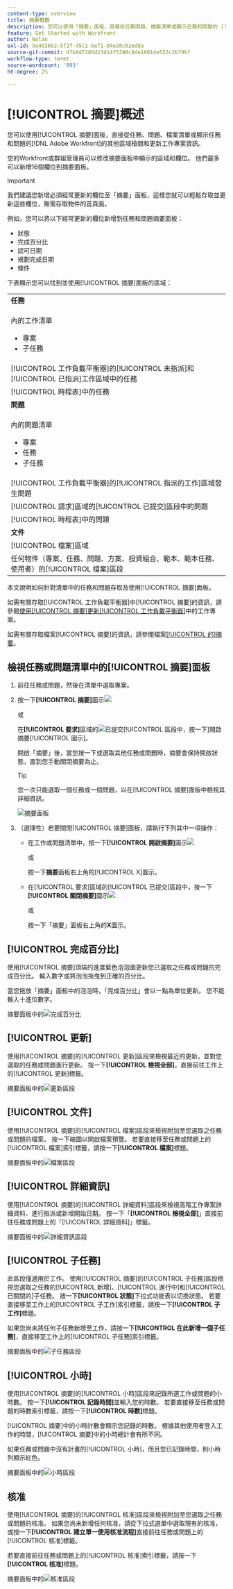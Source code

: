 ```yaml
---
content-type: overview
title: 摘要概觀
description: 您可以使用「摘要」面板，直接從任務問題、檔案清單或顯示任務和問題的 [!DNL Adobe Workfront] 的其他區域檢閱和更新工作專案資訊。
feature: Get Started with Workfront
author: Nolan
exl-id: 5e4026b2-5f2f-45c1-bef1-04e20c62ed8a
source-git-commit: d7b8d7285d23d14f5390c9de1001de553c2b796f
workflow-type: tm+mt
source-wordcount: '893'
ht-degree: 2%

---
```


# [!UICONTROL 摘要]概述

<!--<span class="preview">The highlighted information on this page refers to functionality not yet generally available. It is available only in the Preview environment for all customers or in Production for customers who enabled fast releases. </span>

<span class="preview">For information about fast releases, see [Enable or disable fast releases for your organization](/help/quicksilver/administration-and-setup/set-up-workfront/configure-system-defaults/enable-fast-release-process.md).</span>

<span class="preview">For information about the current release schedule, see [Second Quarter 2024 release overview](/help/quicksilver/product-announcements/product-releases/24-q2-release-activity/24-q2-release-overview.md).</span> -->

您可以使用[!UICONTROL 摘要]面板，直接從任務、問題、檔案清單或顯示任務和問題的[!DNL Adobe Workfront]的其他區域檢閱和更新工作專案資訊。

您的Workfront或群組管理員可以修改摘要面板中顯示的區域和欄位。 他們最多可以新增16個欄位到摘要面板。

>[!IMPORTANT]
>
>我們建議您新增必須經常更新的欄位至「摘要」面板，這樣您就可以輕鬆存取並更新這些欄位，無需存取物件的首頁面。
>
>例如，您可以將以下經常更新的欄位新增到任務和問題摘要面板：
>
>* 狀態
>* 完成百分比
>* 認可日期
>* 規劃完成日期
>* 條件



下表顯示您可以找到並使用[!UICONTROL 摘要]面板的區域：

<table style="table-layout:auto"> 
 <col data-mc-conditions=""> 
 <tbody> 
  <tr> 
   <td><b>任務</b></td> 
  </tr> 
  <tr> 
   <td> <p>內的工作清單</p> 
    <ul> 
     <li>專案</li> 
     <li>子任務</li> 
    </ul> </td> 
  </tr> 
  <tr> 
   <td>[!UICONTROL 工作負載平衡器]的[!UICONTROL 未指派]和[!UICONTROL 已指派]工作區域中的任務</td> 
  </tr> 
   <tr> 
   <td>[!UICONTROL 時程表]中的任務</td> 
  </tr> 
  <tr data-mc-conditions=""> 
   <td><b>問題</b></td> 
  </tr> 
  <tr data-mc-conditions=""> 
   <td> <p>內的問題清單</p> 
    <ul> 
     <li>專案</li> 
     <li>任務</li> 
     <li>子任務</li> 
    </ul> </td> 
  </tr> 
  <tr data-mc-conditions=""> 
   <td>[!UICONTROL 工作負載平衡器]的[!UICONTROL 指派的工作]區域發生問題</td> 
  </tr> 
  <tr data-mc-conditions=""> 
   <td>[!UICONTROL 請求]區域的[!UICONTROL 已提交]區段中的問題</td> 
  </tr> 
</tr> 
   <tr> 
   <td>[!UICONTROL 時程表]中的問題</td> 
  </tr>

<tr data-mc-conditions=""> 
   <td><b>文件</b></td> 
  </tr> 
  <tr data-mc-conditions=""> 
   <td>[!UICONTROL 檔案]區域</td> 
  </tr> 
  <tr data-mc-conditions=""> 
   <td>任何物件（專案、任務、問題、方案、投資組合、範本、範本任務、使用者）的[!UICONTROL 檔案]區段</td> 
  </tr> 
 </tbody> 
</table>

<!--
<p data-mc-conditions="QuicksilverOrClassic.Draft mode">Workfront administrators can customize the Summary in the Layout Template. For more information, see <a href="../../administration-and-setup/customize-workfront/use-layout-templates/create-and-manage-layout-templates.md" class="MCXref xref">Create and manage layout templates</a>.</p>
-->

本文說明如何針對清單中的任務和問題存取及使用[!UICONTROL 摘要]面板。

如需有關存取[!UICONTROL 工作負載平衡器]中[!UICONTROL 摘要]的資訊，請參閱[使用[!UICONTROL 摘要]更新[!UICONTROL 工作負載平衡器]](../../resource-mgmt/workload-balancer/update-items-in-summary-panel-in-workload-balancer.md)中的工作專案。

如需有關存取檔案[!UICONTROL 摘要]的資訊，請參閱檔案[[!UICONTROL 的]摘要](../../documents/managing-documents/summary-for-documents.md)。


## 檢視任務或問題清單中的[!UICONTROL 摘要]面板

1. 前往任務或問題，然後在清單中選取專案。
1. 按一下&#x200B;**[!UICONTROL 摘要]**&#x200B;圖示![](assets/qs-summary-in-new-toolbar-small.png)

   或

   在&#x200B;**[!UICONTROL 要求]**&#x200B;區域的![](assets/open-summary-with-text-nwe.png)已提交[!UICONTROL 區段中，按一下]開啟摘要[!UICONTROL 圖示]。

   開啟「摘要」後，當您按一下或選取其他任務或問題時，摘要會保持開啟狀態，直到您手動關閉摘要為止。

   >[!TIP]
   >
   >您一次只能選取一個任務或一個問題，以在[!UICONTROL 摘要]面板中檢視其詳細資訊。

   ![摘要面板](assets/summary-panel-for-task-new-comments.png)

1. （選擇性）若要關閉[!UICONTROL 摘要]面板，請執行下列其中一項操作：

   * 在工作或問題清單中，按一下&#x200B;**[!UICONTROL 開啟摘要]**&#x200B;圖示![](assets/summary-panel-icon.png)

     或

     按一下&#x200B;**摘要**&#x200B;面板右上角的[!UICONTROL X]圖示。

   * 在[!UICONTROL 要求]區域的[!UICONTROL 已提交]區段中，按一下&#x200B;**[!UICONTROL 關閉摘要]**&#x200B;圖示![](assets/close-summary-with-text-nwe.png)

     或

     按一下「摘要」面板右上角的&#x200B;**X**&#x200B;圖示。

## [!UICONTROL 完成百分比]

使用[!UICONTROL 摘要]頂端的進度藍色泡泡圖更新您已選取之任務或問題的完成百分比。 輸入數字或將泡泡拖曳到正確的百分比。

當您拖放「摘要」面板中的泡泡時，「完成百分比」會以一點為單位更新。 您不能輸入十進位數字。

摘要面板中的![完成百分比](assets/summary-overview-percent-complete.png)

## [!UICONTROL 更新]

使用[!UICONTROL 摘要]的[!UICONTROL 更新]區段來檢視最近的更新，並對您選取的任務或問題進行更新。 按一下&#x200B;**[!UICONTROL 檢視全部]**，直接前往工作上的[!UICONTROL 更新]標籤。

摘要面板中的![更新區段](assets/summary-updates-section.png)

## [!UICONTROL 文件]

使用[!UICONTROL 摘要]的[!UICONTROL 檔案]區段來檢視附加至您選取之任務或問題的檔案。 按一下縮圖以開啟檔案預覽。 若要直接移至任務或問題上的[!UICONTROL 檔案]索引標籤，請按一下&#x200B;**[!UICONTROL 檔案]**&#x200B;標題。

摘要面板中的![檔案區段](assets/summary-documents-section.png)

## [!UICONTROL 詳細資訊]

使用[!UICONTROL 摘要]的[!UICONTROL 詳細資料]區段來檢視高階工作專案詳細資料、進行指派或新增開始日期。 按一下「**[!UICONTROL 檢視全部]**」直接前往任務或問題上的「[!UICONTROL 詳細資料]」標籤。



摘要面板中的![詳細資訊區段](assets/summary-details-section.png)

## [!UICONTROL 子任務]

此區段僅適用於工作。 使用[!UICONTROL 摘要]的[!UICONTROL 子任務]區段檢視您選取之任務的[!UICONTROL 新增]、[!UICONTROL 進行中]和[!UICONTROL 已關閉的]子任務。 按一下&#x200B;**[!UICONTROL 狀態]**&#x200B;下拉式功能表以切換狀態。 若要直接移至工作上的[!UICONTROL 子工作]索引標籤，請按一下&#x200B;**[!UICONTROL 子工作]**&#x200B;標&#x200B;題。

如果您尚未將任何子任務新增至工作，請按一下&#x200B;**[!UICONTROL 在此新增一個子任務]**，直接移至工作上的[!UICONTROL 子任務]索引標籤。

摘要面板中的![子任務區段](assets/summary-subtasks-section.png)

## [!UICONTROL 小時]

使用[!UICONTROL 摘要]的[!UICONTROL 小時]區段來記錄所選工作或問題的小時數。 按一下&#x200B;**[!UICONTROL 記錄時間]**&#x200B;並輸入您的時數。 若要直接移至任務或問題的時數索引標籤，請按一下&#x200B;**[!UICONTROL 時數]**&#x200B;標題。

[!UICONTROL 摘要]中的小時計數會顯示您記錄的時數。 根據其他使用者登入工作的時間，[!UICONTROL 摘要]中的小時總計會有所不同。

如果任務或問題中沒有計畫的[!UICONTROL 小時]，而且您已記錄時間，則小時列顯示紅色。

摘要面板中的![小時區段](assets/summary-hours-section.png)

## 核准

使用[!UICONTROL 摘要]的[!UICONTROL 核准]區段來檢視附加至您選取之任務或問題的核准。 如果您尚未新增任何核准，請從下拉式選單中選取現有的核准，或按一下&#x200B;**[!UICONTROL 建立單一使用核准流程]**&#x200B;直接前往任務或問題上的[!UICONTROL 核准]標籤。

若要直接前往任務或問題上的[!UICONTROL 核准]索引標籤，請按一下&#x200B;**[!UICONTROL 核准]**&#x200B;標題。

摘要面板中的![核准區段](assets/summary-approvals-section.png)

